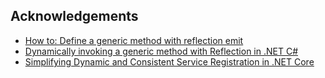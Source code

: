 ## Acknowledgements

- [How to: Define a generic method with reflection emit](https://learn.microsoft.com/en-us/dotnet/fundamentals/reflection/how-to-define-a-generic-method-with-reflection-emit)
- [Dynamically invoking a generic method with Reflection in .NET C#](https://brianlagunas.com/dynamically-invoking-a-generic-method-with-reflection-in-net-c/)
- [Simplifying Dynamic and Consistent Service Registration in .NET Core](https://medium.com/@asad99/simplifying-dynamic-and-consistent-service-registration-in-net-core-fd423c3ca4fe)